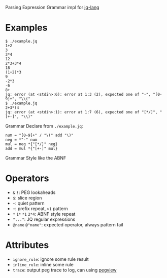 Parsing Expression Grammar impl for [jq-lang]

# Examples
```
$ ./example.jq
1+2
3
3*4
12
2*3+3*4
18
(1+2)*3
9
-2*3
-6
8+
jq: error (at <stdin>:6): error at 1:3 (2), expected one of "-", "[0-9]+", "\\("
$ ./example.jq
2+3*(4
jq: error (at <stdin>:1): error at 1:7 (6), expected one of "[*/]", "[+-]", "\\)"
```

Grammar Declare from `./example.jq`:

```abnf
num = "[0-9]+" / "\(" add "\)"
neg = *"-" num
mul = neg *{"[*/]" neg}
add = mul *{"[+-]" mul}
```

Grammar Style like the ABNF

# Operators
- `&` `!`: PEG lookaheads
- `$`: slice region
- `~`: quiet pattern
- `+`: prefix repeat, `>1` pattern
- `*` `1*` `*1` `2*4`: ABNF style repeat
- `"..."`: JQ regular expressions
- `@name` `@"name"`: expected operator, always pattern fail

# Attributes
- `ignore_rule`: ignore some rule result
- `inline_rule`: inline some rule
- `trace`: output peg trace to log, can using [pegview]

[jq-lang]: https://github.com/jqlang/jq
[pegview]: https://github.com/A4-Tacks/pegview
